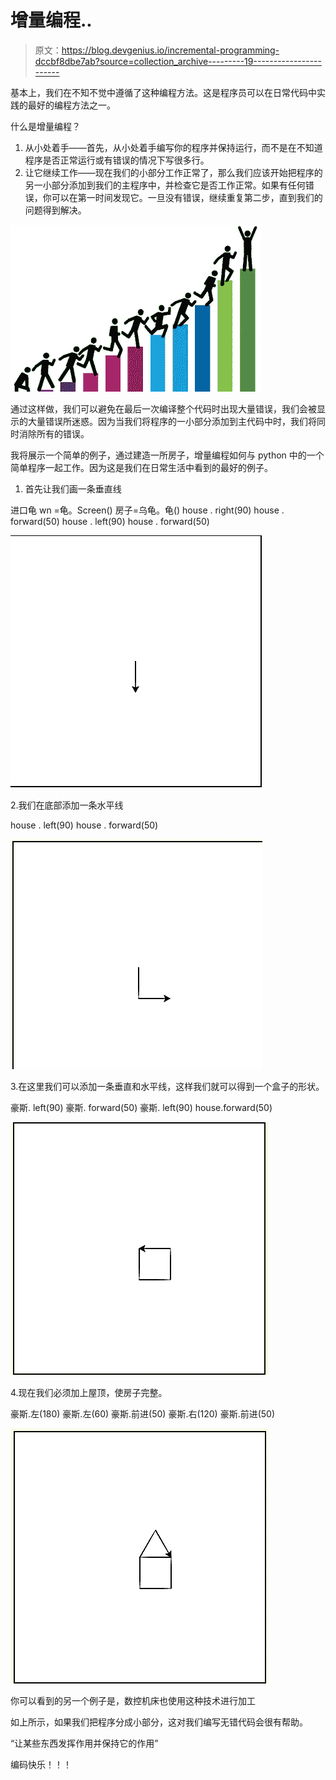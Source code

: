 # 增量编程..

> 原文：<https://blog.devgenius.io/incremental-programming-dccbf8dbe7ab?source=collection_archive---------19----------------------->

基本上，我们在不知不觉中遵循了这种编程方法。这是程序员可以在日常代码中实践的最好的编程方法之一。

什么是增量编程？

1.  从小处着手——首先，从小处着手编写你的程序并保持运行，而不是在不知道程序是否正常运行或有错误的情况下写很多行。
2.  让它继续工作——现在我们的小部分工作正常了，那么我们应该开始把程序的另一小部分添加到我们的主程序中，并检查它是否工作正常。如果有任何错误，你可以在第一时间发现它。一旦没有错误，继续重复第二步，直到我们的问题得到解决。

![](img/527be78e72ea9c77d8d4d96b228002e7.png)

通过这样做，我们可以避免在最后一次编译整个代码时出现大量错误，我们会被显示的大量错误所迷惑。因为当我们将程序的一小部分添加到主代码中时，我们将同时消除所有的错误。

我将展示一个简单的例子，通过建造一所房子，增量编程如何与 python 中的一个简单程序一起工作。因为这是我们在日常生活中看到的最好的例子。

1.  首先让我们画一条垂直线

进口龟
wn =龟。Screen()
房子=乌龟。龟()
house . right(90)
house . forward(50)
house . left(90)
house . forward(50)

![](img/c7cb76f022c844d8b9405fa9551434f5.png)

2.我们在底部添加一条水平线

house . left(90)
house . forward(50)

![](img/7d39085987e7ea8384ef9db29b10bfb6.png)

3.在这里我们可以添加一条垂直和水平线，这样我们就可以得到一个盒子的形状。

豪斯. left(90)
豪斯. forward(50)
豪斯. left(90)
house.forward(50)

![](img/5fe2bdecff9994e0b6264b9466b3282b.png)

4.现在我们必须加上屋顶，使房子完整。

豪斯.左(180)
豪斯.左(60)
豪斯.前进(50)
豪斯.右(120)
豪斯.前进(50)

![](img/123c3f45eebc1d414e8c8a1ddb9a9849.png)

你可以看到的另一个例子是，数控机床也使用这种技术进行加工

如上所示，如果我们把程序分成小部分，这对我们编写无错代码会很有帮助。

“让某些东西发挥作用并保持它的作用”

编码快乐！！！